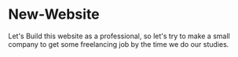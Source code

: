 # New-Website

Let's Build this website as a professional, so let's try to make a small company to get some freelancing job by the time we do our studies.
